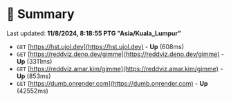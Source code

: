 # 📖 Summary
Last updated: **11/8/2024, 8:18:55 PTG "Asia/Kuala_Lumpur"**

- `GET` [https://hst.ujol.dev](https://hst.ujol.dev) - **Up** (608ms)
- `GET` [https://reddviz.deno.dev/gimme](https://reddviz.deno.dev/gimme) - **Up** (3311ms)
- `GET` [https://reddviz.amar.kim/gimme](https://reddviz.amar.kim/gimme) - **Up** (853ms)
- `GET` [https://dumb.onrender.com](https://dumb.onrender.com) - **Up** (42552ms)
